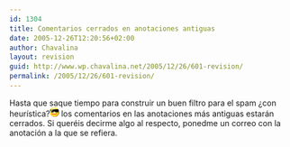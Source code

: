 ```yaml
---
id: 1304
title: Comentarios cerrados en anotaciones antiguas
date: 2005-12-26T12:20:56+02:00
author: Chavalina
layout: revision
guid: http://www.wp.chavalina.net/2005/12/26/601-revision/
permalink: /2005/12/26/601-revision/
---
```

Hasta que saque tiempo para construir un buen filtro para el spam &iquest;con heur&iacute;stica?![gafas](/imagenes/emoticonos/gafas.gif) los comentarios en las anotaciones m&aacute;s antiguas estar&aacute;n cerrados. Si quer&eacute;is decirme algo al respecto, ponedme un correo con la anotaci&oacute;n a la que se refiera.